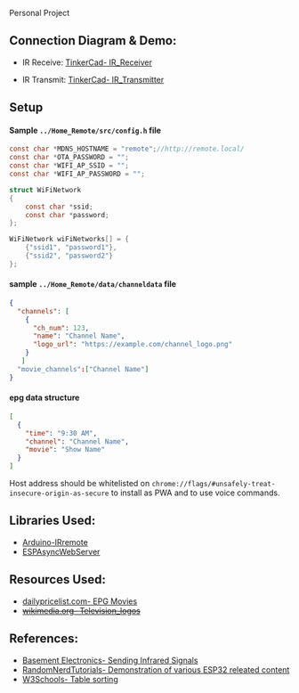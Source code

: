 Personal Project
## Connection Diagram & Demo:
- IR Receive: [TinkerCad- IR_Receiver](https://www.tinkercad.com/things/c8LqrfZuHpZ)

- IR Transmit: [TinkerCad- IR_Transmitter](https://www.tinkercad.com/things/cOmIBrUoD2K)

## Setup 
#### Sample `../Home_Remote/src/config.h` file
```c
const char *MDNS_HOSTNAME = "remote";//http://remote.local/
const char *OTA_PASSWORD = "";
const char *WIFI_AP_SSID = "";
const char *WIFI_AP_PASSWORD = "";

struct WiFiNetwork
{
    const char *ssid;
    const char *password;
};

WiFiNetwork wiFiNetworks[] = {
    {"ssid1", "password1"},
    {"ssid2", "password2"}
};
```
#### sample `../Home_Remote/data/channeldata` file

```json
{
  "channels": [
    {
      "ch_num": 123,
      "name": "Channel Name",
      "logo_url": "https://example.com/channel_logo.png"
    }
   ]
  "movie_channels":["Channel Name"]
}
```
#### epg data structure
```json
[
  {
    "time": "9:30 AM",
    "channel": "Channel Name",
    "movie": "Show Name"
  }
]
  ```

Host address should be whitelisted on `chrome://flags/#unsafely-treat-insecure-origin-as-secure` to install as PWA and to use voice commands.


## Libraries Used:
- [Arduino-IRremote](https://github.com/Arduino-IRremote/Arduino-IRremote)
- [ESPAsyncWebServer](https://github.com/me-no-dev/ESPAsyncWebServer)

## Resources Used:
- [dailypricelist.com- EPG Movies](https://dailypricelist.com/malayalam-tv-movies-list-today.php)
- [~~wikimedia.org- Television_logos~~](https://commons.wikimedia.org/wiki/Category:Television_logos)


## References:
- [Basement Electronics- Sending Infrared Signals](https://youtu.be/2k7lWihdlFY)
- [RandomNerdTutorials- Demonstration of various ESP32 releated content](https://randomnerdtutorials.com/)
- [W3Schools- Table sorting](https://www.w3schools.com/howto/howto_js_sort_table.asp)
